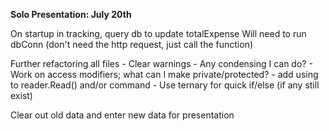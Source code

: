 **Solo Presentation: July 20th**


On startup in tracking, query db to update totalExpense
    Will need to run dbConn (don't need the http request,
    just call the function)


Further refactoring all files
    - Clear warnings
    - Any condensing I can do?
    - Work on access modifiers; what can I make private/protected?
    - add using to reader.Read() and/or command
    - Use ternary for quick if/else (if any still exist)




Clear out old data and enter new data for presentation